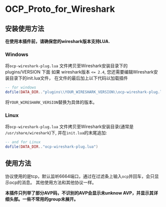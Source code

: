 # OCP_Proto_for_Wireshark
## 安装使用方法

**在使用本插件前，请确保您的wireshark版本支持LUA.**

### Windows
将`ocp-wireshark-plug.lua` 文件拷贝至Wireshark安装目录下的plugins/VERSION 下面
如果 wireshark版本 `<= 2.4`, 您还需要编辑Wireshark安装目录下的init.lua文件，
在文件的最后加上以下代码以加载插件
```lua
-- for windows
dofile(DATA_DIR.."plugins\\YOUR_WIRESHARK_VERSION\\ocp-wireshark-plug.lua")
```
将`YOUR_WIRESHARK_VERSION`替换为具体的版本。

### Linux
将`ocp-wireshark-plug.lua` 文件拷贝至Wireshark安装目录(通常是 `/usr/share/wireshark`)下, 并在`init.lua`的末尾追加:
```lua
-- and for Linux
dofile(DATA_DIR.."ocp-wireshark-plug.lua")
```

## 使用方法

协议使用的是tcp，默认监听6664端口，通过在过滤条上输入`ocp`并回车，会只显示ocp的消息。
其他使用方法和其他协议一样。

**本插件只列举了部分AVP码，不识别的AVP会显示未unknow AVP，并显示其详细头部。一些不常用的group未展开。**


